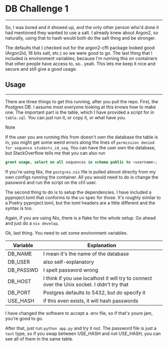 # DB Challenge 1
---

So, I was bored and it showed up, and the only other person who'd done it had mentioned they wanted to use a salt. I already knew about Argon2, so naturally, using that to hash would both do the salt thing and be stronger.

The defaults that I checked out for the argon2-cffi package looked good (Argon2id, 16 bits salt, etc.) so we were good to go. The last thing that I included is environment variables, because I'm running this on containers that other people have access to, so.. yeah. This lets me keep it nice and secure and still give a good usage.

## Usage
---

There are three things to get this running, after you pull the repo.
First, the Postgres DB. I assume most everyone looking at this knows how to make one. The important part is the table, which I have provided a script for in `table.sql`. You can just run it, or copy it, or what have you.

> [!NOTE]
> If the user you are running this from doesn't own the database the table is in, you might get some weird errors along the lines of
> `permission denied for sequence students_id_seq`. You can have the user own the database, but StackOverflow tells me that you can also
> run
> ```sql
> grant usage, select on all sequences in schema public to <username>;
> ```

If you're using Nix, the `postgres.nix` file is pulled almost directly from my own configs running the container.
All you would need to do is change the password and run the script on the ch1 user.

The second thing to do is to setup the dependencies. I have included a pyproject.toml that conforms to the uv spec for those. It's roughly similar to a Poetry pyproject.toml, but the toml headers are a little different and the syntax is too.

Again, if you are using Nix, there is a flake for the whole setup. Go ahead and just do a `nix develop`.

Ok, last thing. You need to set some environment variables.

| Variable | Explanation |
| --- | ---- |
| DB_NAME | I mean it's the name of the database |
| DB_USER | also self-explanatory |
| DB_PASSWD | I spelt password wrong |
| DB_HOST | I think if you use localhost it will try to connect over the Unix socket. I didn't try that |
| DB_PORT | Postgres defaults to 5432, but do specify it |
| USE_HASH | if this even exists, it will hash passwords |

I have changed the software to accept a .env file, so if that's youre jam, you're good to go.

After that, just run `python app.py` and try it out.
The password file is just a `text` type, so if you swap between USE_HASH and not USE_HASH, you can see all of them in the same table.
